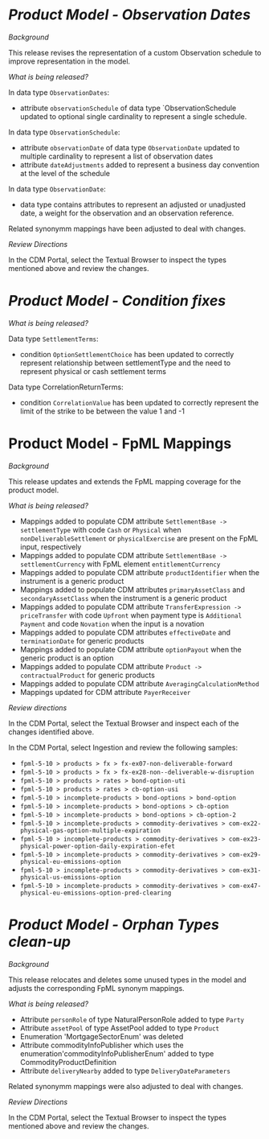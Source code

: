# *Product Model - Observation Dates*

_Background_

This release revises the representation of a custom Observation schedule to improve representation in the model.

_What is being released?_

In data type `ObservationDates`:

- attribute `observationSchedule` of data type `ObservationSchedule updated to optional single cardinality to represent a single schedule.

In data type `ObservationSchedule`:

- attribute `observationDate` of data type `ObservationDate` updated to multiple cardinality to represent a list of observation dates
- attribute `dateAdjustments` added to represent a business day convention at the level of the schedule

In data type `ObservationDate`:

- data type contains attributes to represent an adjusted or unadjusted date, a weight for the observation and an observation reference.

Related synonymm mappings have been adjusted to deal with changes.

_Review Directions_

In the CDM Portal, select the Textual Browser to inspect the types mentioned above and review the changes.

# *Product Model - Condition fixes*

_What is being released?_

Data type `SettlementTerms`:

- condition `OptionSettlementChoice` has been updated to correctly represent relationship between settlementType and the need to represent physical or cash settlement terms

Data type CorrelationReturnTerms:

- condition `CorrelationValue` has been updated to correctly represent the limit of the strike to be between the value 1 and -1

# Product Model - FpML Mappings

_Background_

This release updates and extends the FpML mapping coverage for the product model.

_What is being released?_

* Mappings added to populate CDM attribute `SettlementBase -> settlementType` with code `Cash` or `Physical` when `nonDeliverableSettlement` or `physicalExercise` are present on the FpML input, respectively
* Mappings added to populate CDM attribute `SettlementBase -> settlementCurrency` with FpML element `entitlementCurrency`
* Mappings added to populate CDM attribute `productIdentifier` when the  instrument is a generic product
* Mappings added to populate CDM attributes `primaryAssetClass` and `secondaryAssetClass` when the  instrument is a generic product
* Mappings added to populate CDM attribute `TransferExpression -> priceTransfer` with code `Upfront` when payment type is `Additional Payment` and code `Novation` when the input is a novation
* Mappings added to populate CDM attributes `effectiveDate` and `terminationDate` for generic products
* Mappings added to populate CDM attribute `optionPayout` when the generic product is an option
* Mappings added to populate CDM attribute `Product -> contractualProduct` for generic products
* Mappings added to populate CDM attribute `AveragingCalculationMethod`
* Mappings updated for CDM attribute `PayerReceiver`

_Review directions_

In the CDM Portal, select the Textual Browser and inspect each of the changes identified above.

In the CDM Portal, select Ingestion and review the following samples: 

* `fpml-5-10 > products > fx > fx-ex07-non-deliverable-forward`
* `fpml-5-10 > products > fx > fx-ex28-non--deliverable-w-disruption`
* `fpml-5-10 > products > rates > bond-option-uti`
* `fpml-5-10 > products > rates > cb-option-usi`
* `fpml-5-10 > incomplete-products > bond-options > bond-option`
* `fpml-5-10 > incomplete-products > bond-options > cb-option`
* `fpml-5-10 > incomplete-products > bond-options > cb-option-2`
* `fpml-5-10 > incomplete-products > commodity-derivatives > com-ex22-physical-gas-option-multiple-expiration`
* `fpml-5-10 > incomplete-products > commodity-derivatives > com-ex23-physical-power-option-daily-expiration-efet`
* `fpml-5-10 > incomplete-products > commodity-derivatives > com-ex29-physical-eu-emissions-option`
* `fpml-5-10 > incomplete-products > commodity-derivatives > com-ex31-physical-us-emissions-option`
* `fpml-5-10 > incomplete-products > commodity-derivatives > com-ex47-physical-eu-emissions-option-pred-clearing`

# *Product Model - Orphan Types clean-up*

_Background_

This release relocates and deletes some unused types in the model and adjusts the corresponding FpML synonym mappings.

_What is being released?_

- Attribute `personRole` of type NaturalPersonRole added to type `Party`
- Attribute `assetPool` of type AssetPool added to type `Product`
- Enumeration 'MortgageSectorEnum' was deleted
- Attribute commodityInfoPublisher which uses the enumeration'commodityInfoPublisherEnum' added to type CommodityProductDefinition
- Attribute `deliveryNearby` added to type `DeliveryDateParameters`

Related synonymm mappings were also adjusted to deal with changes.

_Review Directions_

In the CDM Portal, select the Textual Browser to inspect the types mentioned above and review the changes.
